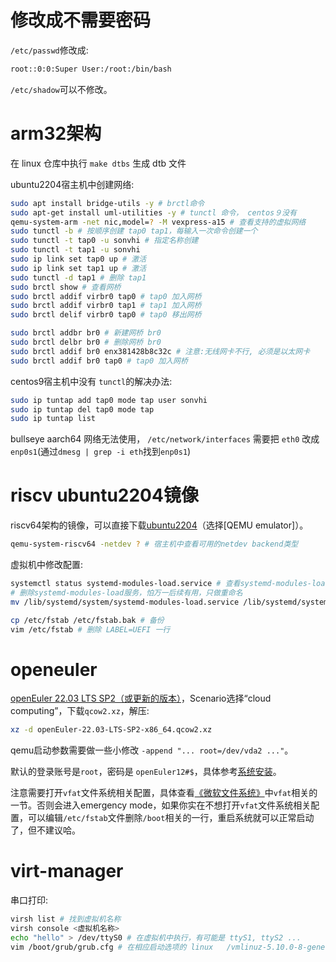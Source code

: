 <!-- [QEMU中的网络](https://blog.csdn.net/chengbeng1745/article/details/81271024) -->

<!--
# qemu虚拟机启动时指定ip

```shell
[root@192 ~]# cat /lib/systemd/system/qemu-vm-setup.service
[Unit]
Description=QEMU VM Setup

[Service]
Type=oneshot
ExecStart=/root/qemu-vm-setup.sh

[Install]
WantedBy=default.target
```

```shell
[root@192 ~]# cat qemu-vm-setup.sh 
#!/bin/sh

dev=$(ip link show | awk '/^[0-9]+: en/ {sub(":", "", $2); print $2}')
ip=$(awk '/IP=/ { print gensub(".*IP=([0-9.]+).*", "\\1", 1) }' /proc/cmdline)

if test -n "$ip"
then
	gw=$(echo $ip | sed 's/[.][0-9]\+$/.1/g')
	ip addr add $ip/24 dev $dev
	ip link set dev $dev up
	ip route add default via $gw dev $dev
fi
```
-->

# 修改成不需要密码

`/etc/passwd`修改成:
```sh
root::0:0:Super User:/root:/bin/bash
```

`/etc/shadow`可以不修改。

# arm32架构

在 linux 仓库中执行 `make dtbs` 生成 dtb 文件

ubuntu2204宿主机中创建网络:
```sh
sudo apt install bridge-utils -y # brctl命令
sudo apt-get install uml-utilities -y # tunctl 命令， centos９没有
qemu-system-arm -net nic,model=? -M vexpress-a15 # 查看支持的虚拟网络
sudo tunctl -b # 按顺序创建 tap0 tap1，每输入一次命令创建一个
sudo tunctl -t tap0 -u sonvhi # 指定名称创建
sudo tunctl -t tap1 -u sonvhi
sudo ip link set tap0 up # 激活
sudo ip link set tap1 up # 激活
sudo tunctl -d tap1 # 删除 tap1
sudo brctl show # 查看网桥
sudo brctl addif virbr0 tap0 # tap0 加入网桥
sudo brctl addif virbr0 tap1 # tap1 加入网桥
sudo brctl delif virbr0 tap0 # tap0 移出网桥

sudo brctl addbr br0 # 新建网桥 br0
sudo brctl delbr br0 # 删除网桥 br0
sudo brctl addif br0 enx381428b8c32c # 注意:无线网卡不行, 必须是以太网卡
sudo brctl addif br0 tap0 # tap0 加入网桥
```

centos9宿主机中没有 `tunctl`的解决办法:
```sh
sudo ip tuntap add tap0 mode tap user sonvhi
sudo ip tuntap del tap0 mode tap
sudo ip tuntap list
```

bullseye aarch64 网络无法使用， `/etc/network/interfaces` 需要把 `eth0` 改成 `enp0s1`(通过`dmesg | grep -i eth`找到`enp0s1`)

# riscv ubuntu2204镜像

riscv64架构的镜像，可以直接下载[ubuntu2204](https://ubuntu.com/download/risc-v)（选择[QEMU emulator]）。

```sh
qemu-system-riscv64 -netdev ? # 宿主机中查看可用的netdev backend类型
```

虚拟机中修改配置:
```sh
systemctl status systemd-modules-load.service # 查看systemd-modules-load服务状态
# 删除systemd-modules-load服务，怕万一后续有用，只做重命名
mv /lib/systemd/system/systemd-modules-load.service /lib/systemd/system/systemd-modules-load.service.bak

cp /etc/fstab /etc/fstab.bak # 备份
vim /etc/fstab # 删除 LABEL=UEFI 一行
```

# openeuler

[openEuler 22.03 LTS SP2（或更新的版本）](https://www.openeuler.org/en/download/?version=openEuler%2022.03%20LTS%20SP2)，Scenario选择“cloud computing”，下载`qcow2.xz`，解压:
```sh
xz -d openEuler-22.03-LTS-SP2-x86_64.qcow2.xz
```

qemu启动参数需要做一些小修改 `-append "... root=/dev/vda2 ..."`。

默认的登录账号是`root`，密码是 `openEuler12#$`，具体参考[系统安装](https://docs.openeuler.org/zh/docs/22.03_LTS_SP3/docs/Releasenotes/%E7%B3%BB%E7%BB%9F%E5%AE%89%E8%A3%85.html)。

注意需要打开`vfat`文件系统相关配置，具体查看[《微软文件系统》](https://chenxiaosong.com/src/filesystem/microsoft-fs.html)中`vfat`相关的一节。否则会进入emergency mode，如果你实在不想打开`vfat`文件系统相关配置，可以编辑`/etc/fstab`文件删除`/boot`相关的一行，重启系统就可以正常启动了，但不建议哈。

# virt-manager

串口打印:
```sh
virsh list # 找到虚拟机名称
virsh console <虚拟机名称>
echo "hello" > /dev/ttyS0 # 在虚拟机中执行，有可能是 ttyS1, ttyS2 ...
vim /boot/grub/grub.cfg # 在相应启动选项的 linux   /vmlinuz-5.10.0-8-generic 开头的一行最后加 console=ttyS0,115200 loglevel=8
```